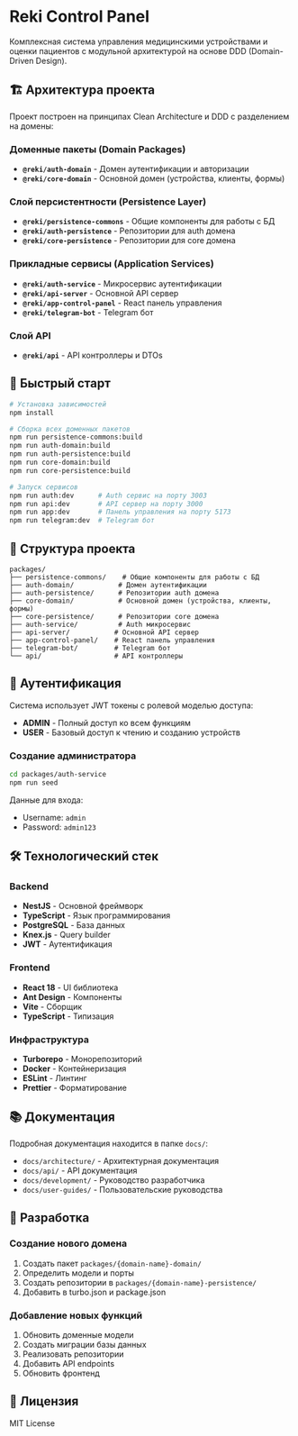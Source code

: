# Reki Control Panel

Комплексная система управления медицинскими устройствами и оценки пациентов с модульной архитектурой на основе DDD (Domain-Driven Design).

## 🏗️ Архитектура проекта

Проект построен на принципах Clean Architecture и DDD с разделением на домены:

### Доменные пакеты (Domain Packages)
- **`@reki/auth-domain`** - Домен аутентификации и авторизации
- **`@reki/core-domain`** - Основной домен (устройства, клиенты, формы)

### Слой персистентности (Persistence Layer)
- **`@reki/persistence-commons`** - Общие компоненты для работы с БД
- **`@reki/auth-persistence`** - Репозитории для auth домена
- **`@reki/core-persistence`** - Репозитории для core домена

### Прикладные сервисы (Application Services)
- **`@reki/auth-service`** - Микросервис аутентификации
- **`@reki/api-server`** - Основной API сервер
- **`@reki/app-control-panel`** - React панель управления
- **`@reki/telegram-bot`** - Telegram бот

### Слой API
- **`@reki/api`** - API контроллеры и DTOs

## 🚀 Быстрый старт

```bash
# Установка зависимостей
npm install

# Сборка всех доменных пакетов
npm run persistence-commons:build
npm run auth-domain:build
npm run auth-persistence:build
npm run core-domain:build
npm run core-persistence:build

# Запуск сервисов
npm run auth:dev      # Auth сервис на порту 3003
npm run api:dev       # API сервер на порту 3000
npm run app:dev       # Панель управления на порту 5173
npm run telegram:dev  # Telegram бот
```

## 📁 Структура проекта

```
packages/
├── persistence-commons/    # Общие компоненты для работы с БД
├── auth-domain/           # Домен аутентификации
├── auth-persistence/      # Репозитории auth домена
├── core-domain/           # Основной домен (устройства, клиенты, формы)
├── core-persistence/      # Репозитории core домена
├── auth-service/          # Auth микросервис
├── api-server/           # Основной API сервер
├── app-control-panel/    # React панель управления
├── telegram-bot/         # Telegram бот
└── api/                  # API контроллеры
```

## 🔐 Аутентификация

Система использует JWT токены с ролевой моделью доступа:

- **ADMIN** - Полный доступ ко всем функциям
- **USER** - Базовый доступ к чтению и созданию устройств

### Создание администратора
```bash
cd packages/auth-service
npm run seed
```

Данные для входа:
- Username: `admin`
- Password: `admin123`

## 🛠️ Технологический стек

### Backend
- **NestJS** - Основной фреймворк
- **TypeScript** - Язык программирования
- **PostgreSQL** - База данных
- **Knex.js** - Query builder
- **JWT** - Аутентификация

### Frontend
- **React 18** - UI библиотека
- **Ant Design** - Компоненты
- **Vite** - Сборщик
- **TypeScript** - Типизация

### Инфраструктура
- **Turborepo** - Монорепозиторий
- **Docker** - Контейнеризация
- **ESLint** - Линтинг
- **Prettier** - Форматирование

## 📚 Документация

Подробная документация находится в папке `docs/`:

- `docs/architecture/` - Архитектурная документация
- `docs/api/` - API документация
- `docs/development/` - Руководство разработчика
- `docs/user-guides/` - Пользовательские руководства

## 🔧 Разработка

### Создание нового домена
1. Создать пакет `packages/{domain-name}-domain/`
2. Определить модели и порты
3. Создать репозитории в `packages/{domain-name}-persistence/`
4. Добавить в turbo.json и package.json

### Добавление новых функций
1. Обновить доменные модели
2. Создать миграции базы данных
3. Реализовать репозитории
4. Добавить API endpoints
5. Обновить фронтенд

## 📄 Лицензия

MIT License
